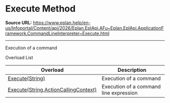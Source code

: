 # Execute Method

**Source URL:** https://www.eplan.help/en-us/Infoportal/Content/api/2026/Eplan.EplApi.AFu~Eplan.EplApi.ApplicationFramework.CommandLineInterpreter~Execute.html

---

Execution of a command

Overload List

| Overload | Description |
| --- | --- |
| [Execute(String)](Eplan.EplApi.AFu~Eplan.EplApi.ApplicationFramework.CommandLineInterpreter~Execute(String).html) | Execution of a command |
| [Execute(String,ActionCallingContext)](Eplan.EplApi.AFu~Eplan.EplApi.ApplicationFramework.CommandLineInterpreter~Execute(String,ActionCallingContext).html) | Execution of a command line expression |
